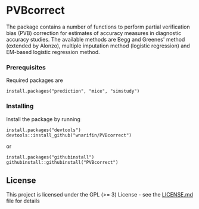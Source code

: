# PVBcorrect

The package contains a number of functions to perform partial verification bias 
(PVB) correction for estimates of accuracy measures in diagnostic accuracy studies. The 
available methods are Begg and Greenes' method (extended by Alonzo), 
multiple imputation method (logistic regression) and EM-based logistic regression method.

### Prerequisites

Required packages are

```
install.packages("prediction", "mice", "simstudy")
```

### Installing

Install the package by running

```
install.packages("devtools")
devtools::install_github("wnarifin/PVBcorrect")
```

or

```
install.packages("githubinstall")
githubinstall::githubinstall("PVBcorrect")
```

## License

This project is licensed under the GPL (>= 3) License - see the [LICENSE.md](LICENSE.md) file for details

